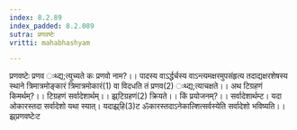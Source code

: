 ```yaml
---
index: 8.2.89
index_padded: 8.2.089
sutra: प्रणवष्टेः
vritti: mahabhashyam

---
```

 प्रणवष्टेः प्रणव ःथ्द्य;त्युच्यते कः प्रणवो नाम?।। पादस्य वाऽर्द्धर्चस्य वाऽन्त्यमक्षरमुपसंहृत्य तदाद्यक्षरशेषस्य स्थाने त्रिमात्रमोङ्कारं त्रिमात्रमोकारं(1) वा विदधति तं प्रणव(2) ःथ्द्य;त्याचक्षते।। अथ टिग्रहणं किमर्थम्?।। टिग्रहणं सर्वादेशार्थम्।। झ्र्टिग्रहणं(2) क्रियते।। किं प्रयोजनम्?।। सर्वादेशार्थम्ट। यदा ओकारस्तदा सर्वादेशो यथा स्यात्। यदाझ्र्हि(3)ट ॐकारस्तदाऽनेकाल्शित्सर्वस्येति सर्वादेशो भविष्यति।। झ्र्प्रणवष्टेःट 